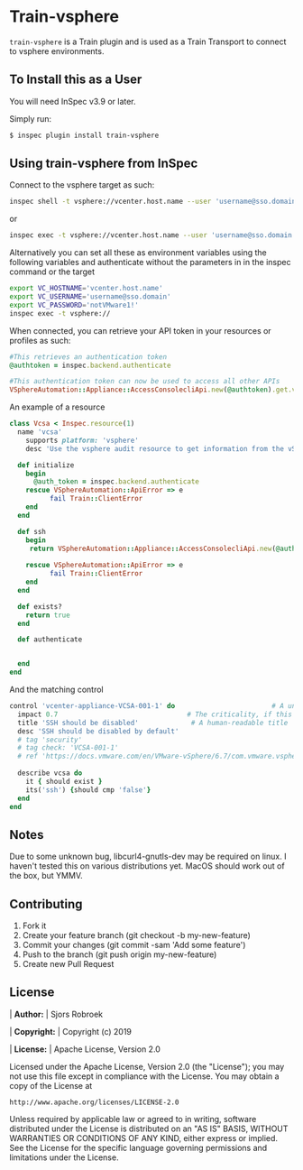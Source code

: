 # Train-vsphere

`train-vsphere` is a Train plugin and is used as a Train Transport to connect to vsphere environments. 

## To Install this as a User

You will need InSpec v3.9 or later.

Simply run:

```bash
$ inspec plugin install train-vsphere
```

## Using train-vsphere from InSpec
Connect to the vsphere target as such:
```bash
inspec shell -t vsphere://vcenter.host.name --user 'username@sso.domain' --password 'supersecret' --insecure boolean
```
or
```bash
inspec exec -t vsphere://vcenter.host.name --user 'username@sso.domain' --password 'supersecret' --insecure boolean
```

Alternatively you can set all these as environment variables using the following variables and authenticate without the parameters in in the inspec command or the target
```bash
export VC_HOSTNAME='vcenter.host.name'
export VC_USERNAME='username@sso.domain'
export VC_PASSWORD='notVMware1!'
inspec exec -t vsphere://
```

When connected, you can retrieve your API token in your resources or profiles as such:

```ruby
#This retrieves an authentication token
@authtoken = inspec.backend.authenticate

#This authentication token can now be used to access all other APIs
VSphereAutomation::Appliance::AccessConsolecliApi.new(@authtoken).get.value
```

An example of a resource
```ruby
class Vcsa < Inspec.resource(1)
  name 'vcsa'
	supports platform: 'vsphere'
	desc 'Use the vsphere audit resource to get information from the vSphere API'

  def initialize
    begin
      @auth_token = inspec.backend.authenticate
    rescue VSphereAutomation::ApiError => e
          fail Train::ClientError
    end
  end

  def ssh
    begin
     return VSphereAutomation::Appliance::AccessConsolecliApi.new(@auth_token).get.value
        
    rescue VSphereAutomation::ApiError => e
          fail Train::ClientError
    end
  end

  def exists?
    return true
  end

  def authenticate


  end
end

```

And the matching control

```ruby
control 'vcenter-appliance-VCSA-001-1' do                        # A unique ID for this control
  impact 0.7                                # The criticality, if this control fails.
  title 'SSH should be disabled'             # A human-readable title
  desc 'SSH should be disabled by default'
  # tag 'security'
  # tag check: 'VCSA-001-1' 
  # ref 'https://docs.vmware.com/en/VMware-vSphere/6.7/com.vmware.vsphere.vcsa.doc/GUID-D58532F7-E48C-4BF2-87F9-99BA89BF659A.html'
  
  describe vcsa do
    it { should exist }
    its('ssh') {should cmp 'false'}
  end
end
```





## Notes

Due to some unknown bug, libcurl4-gnutls-dev may be required on linux. I haven't tested this on various distributions yet. MacOS should work out of the box, but YMMV. 

## Contributing

1. Fork it
1. Create your feature branch (git checkout -b my-new-feature)
1. Commit your changes (git commit -sam 'Add some feature')
1. Push to the branch (git push origin my-new-feature)
1. Create new Pull Request

## License

| **Author:**          | Sjors Robroek

| **Copyright:**       | Copyright (c) 2019

| **License:**         | Apache License, Version 2.0

Licensed under the Apache License, Version 2.0 (the "License");
you may not use this file except in compliance with the License.
You may obtain a copy of the License at

    http://www.apache.org/licenses/LICENSE-2.0

Unless required by applicable law or agreed to in writing, software
distributed under the License is distributed on an "AS IS" BASIS,
WITHOUT WARRANTIES OR CONDITIONS OF ANY KIND, either express or implied.
See the License for the specific language governing permissions and
limitations under the License.
